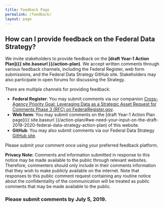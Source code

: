 ```yaml
---
title: Feedback Page
permalink: /feedback/
layout: page
---
```


## How can I provide feedback on the Federal Data Strategy?


We invite stakeholders to provide feedback on the **[draft Year-1 Action Plan]({{ site.baseurl }}/action-plan)**. We accept written comments through various feedback channels, including the Federal Register, web form submissions, and the Federal Data Strategy GitHub site. Stakeholders may also participate in open forums for discussing the Strategy.

There are multiple channels for providing feedback:

* **Federal Register**: You may submit comments via our companion [Cross-Agency Priority Goal: Leveraging Data as a Strategic Asset Request for Comments Phase 3 (RFC)  on FederalRegister.gov](https://www.regulations.gov/document?D=USBC-2019-0001-0001).
* **Web form**: You may submit comments on the [draft Year-1 Action Plan page]({{ site.baseurl }}/action-plan/#we-need-your-input-on-the-draft-2019-2020-federal-data-strategy-action-plan) of this website.
* **GitHub**: You may also submit comments via our Federal Data Strategy [GitHub site](https://github.com/GSA/data-strategy/issues/new?template=data-strategy-feedback.md).

Please submit your comment once using your preferred feedback platform.

**Privacy Note:** Comments and information submitted in response to this notice may be made available to the public through relevant websites. Therefore, commenters should only include in their comments information that they wish to make publicly available on the internet. Note that responses to this public comment request containing any routine notice about the confidentiality of the communication will be treated as public comments that may be made available to the public.

### Please submit comments by July 5, 2019. 
 


